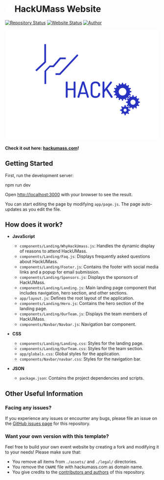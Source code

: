 # <img src="public/BlueWhiteLogo.png" height="24px" width="24px" alt="HackUMass Gears"> HackUMass Website

[![Repository Status](https://img.shields.io/badge/Repository%20Status-Actively%20Maintained-dark%20green.svg)](https://github.com/fuseumass/hackumass-website)
[![Website Status](https://img.shields.io/badge/Website%20Status-Online-green)](https://hackumass.com/)
[![Author](https://img.shields.io/badge/Author-FuseUMass%20Tech%20Team-blue.svg)](https://github.com/fuseumass)

![Universal Logo](public/logo-universal.svg)

**Check it out here: [hackumass.com](https://hackumass.com/)!**

## Getting Started

First, run the development server:

npm run dev

Open [http://localhost:3000](http://localhost:3000) with your browser to see the result.

You can start editing the page by modifying `app/page.js`. The page auto-updates as you edit the file.

## How does it work?

- **JavaScript**

  - `components/Landing/WhyHackUmass.js`: Handles the dynamic display of reasons to attend HackUMass.
  - `components/Landing/Faq.js`: Displays frequently asked questions about HackUMass.
  - `components/Landing/Footer.js`: Contains the footer with social media links and a popup for email submission.
  - `components/Landing/Sponsors.js`: Displays the sponsors of HackUMass.
  - `components/Landing/Landing.js`: Main landing page component that includes navigation, hero section, and other sections.
  - `app/layout.js`: Defines the root layout of the application.
  - `components/Landing/Hero.js`: Contains the hero section of the landing page.
  - `components/Landing/OurTeam.js`: Displays the team members of HackUMass.
  - `components/Navbar/Navbar.js`: Navigation bar component.

- **CSS**

  - `components/Landing/Landing.css`: Styles for the landing page.
  - `components/Landing/OurTeam.css`: Styles for the team section.
  - `app/globals.css`: Global styles for the application.
  - `components/Navbar/navbar.css`: Styles for the navigation bar.

- **JSON**
  - `package.json`: Contains the project dependencies and scripts.

## Other Useful Information

### Facing any issues?

If you experience any issues or encounter any bugs, please file an issue on the [GitHub issues page](https://github.com/fuseumass/hackumass-website/issues) for this repository.

### Want your own version with this template?

Feel free to build your own event website by creating a fork and modifying it to your needs! Please make sure that:

- You remove all items from `./assets/` and `./legal/` directories.
- You remove the `CNAME` file with hackumass.com as domain name.
- You give credits to the [contributors and authors](https://github.com/fuseumass/hackumass-website/graphs/contributors) of this repository.
